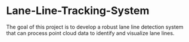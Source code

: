 # Lane-Line-Tracking-System
The goal of this project is to develop a robust lane line detection system that can process point cloud data to identify and visualize lane lines. 
